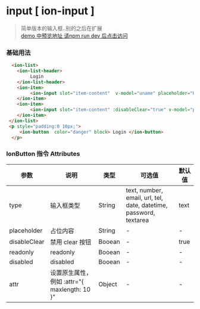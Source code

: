 # input [ ion-input ]
> 简单版本的输入框..别的之后在扩展    
> [demo 中预览地址 请npm run dev 后点击访问](http://localhost:8080/input)
### 基础用法 
```html
  <ion-list>
    <ion-list-header>
         Login
    </ion-list-header>
    <ion-item>
         <ion-input slot="item-content"  v-model="uname" placeholder="User Name" ></ion-input>
    </ion-item>
    <ion-item>
         <ion-input slot="item-content" :disableClear="true" v-model="pwd" type="password" placeholder="Password" ></ion-input>
    </ion-item>
 </ion-list>
 <p style="padding:0 10px;">
     <ion-button  color="danger" block> Login </ion-button>
  </p>
```

### IonButton 指令 Attributes
| 参数      | 说明          | 类型      | 可选值                           | 默认值  |
|---------- |-------------- |---------- |--------------------------------  |-------- |
| type| 输入框类型 | String | text, number, email, url, tel, date, datetime, password, textarea | text |
| placeholder | 占位内容 | String | - | - |
| disableClear | 禁用 clear 按钮| Booean | -| true |
| readonly | readonly | Booean| - | - |
| disabled |disabled | Booean | - | - |
| attr | 设置原生属性，例如 :attr="{ maxlength: 10 }" | Object | - | - |


